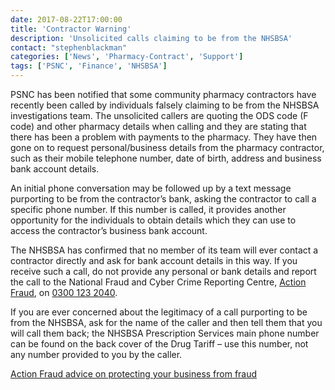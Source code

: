 ```yaml
---
date: 2017-08-22T17:00:00
title: 'Contractor Warning'
description: 'Unsolicited calls claiming to be from the NHSBSA'
contact: "stephenblackman"
categories: ['News', 'Pharmacy-Contract', 'Support']
tags: ['PSNC', 'Finance', 'NHSBSA']
---
```


PSNC has been notified that some community pharmacy contractors have recently been called by individuals 
falsely claiming to be from the NHSBSA investigations team. The unsolicited callers are quoting the ODS code (F code) 
and other pharmacy details when calling and they are stating that there has been a problem with payments to the pharmacy. 
They have then gone on to request personal/business details from the pharmacy contractor, such as 
their mobile telephone number, date of birth, address and business bank account details.

An initial phone conversation may be followed up by a text message purporting to be from the contractor’s bank, 
asking the contractor to call a specific phone number. If this number is called, it provides another opportunity 
for the individuals to obtain details which they can use to access the contractor’s business bank account.

The NHSBSA has confirmed that no member of its team will ever contact a contractor directly and ask for 
bank account details in this way. If you receive such a call, do not provide any personal or bank details and 
report the call to the National Fraud and Cyber Crime Reporting Centre, 
[Action Fraud](http://www.actionfraud.police.uk/report_fraud), on [0300 123 2040](Tel:03001232040).

If you are ever concerned about the legitimacy of a call purporting to be from the NHSBSA, ask for the name of 
the caller and then tell them that you will call them back; the NHSBSA Prescription Services 
main phone number can be found on the back cover of the Drug Tariff – use this number, not any number provided to you by the caller.

[Action Fraud advice on protecting your business from fraud](http://www.actionfraud.police.uk/small-businesses-know-your-business)
